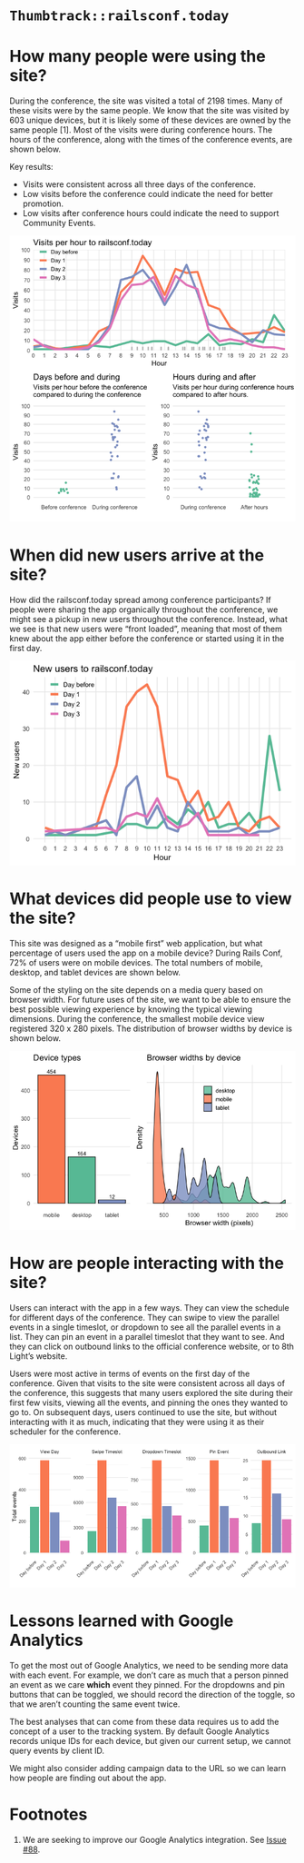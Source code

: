 `Thumbtrack::railsconf.today`
================

# How many people were using the site?

During the conference, the site was visited a total of 2198 times. Many
of these visits were by the same people. We know that the site was
visited by 603 unique devices, but it is likely some of these devices
are owned by the same people \[1\]. Most of the visits were during
conference hours. The hours of the conference, along with the times of
the conference events, are shown below.

Key results:

  - Visits were consistent across all three days of the conference.
  - Low visits before the conference could indicate the need for better
    promotion.
  - Low visits after conference hours could indicate the need to support
    Community Events.

![](report_files/figure-gfm/sessions-1.png)<!-- -->

# When did new users arrive at the site?

How did the railsconf.today spread among conference participants? If
people were sharing the app organically throughout the conference, we
might see a pickup in new users throughout the conference. Instead, what
we see is that new users were “front loaded”, meaning that most of them
knew about the app either before the conference or started using it in
the first day.

![](report_files/figure-gfm/new-users-1.png)<!-- -->

# What devices did people use to view the site?

This site was designed as a “mobile first” web application, but what
percentage of users used the app on a mobile device? During Rails Conf,
72% of users were on mobile devices. The total numbers of mobile,
desktop, and tablet devices are shown below.

Some of the styling on the site depends on a media query based on
browser width. For future uses of the site, we want to be able to ensure
the best possible viewing experience by knowing the typical viewing
dimensions. During the conference, the smallest mobile device view
registered 320 x 280 pixels. The distribution of browser widths by
device is shown below.

![](report_files/figure-gfm/devices-1.png)<!-- -->

# How are people interacting with the site?

Users can interact with the app in a few ways. They can view the
schedule for different days of the conference. They can swipe to view
the parallel events in a single timeslot, or dropdown to see all the
parallel events in a list. They can pin an event in a parallel timeslot
that they want to see. And they can click on outbound links to the
official conference website, or to 8th Light’s website.

Users were most active in terms of events on the first day of the
conference. Given that visits to the site were consistent across all
days of the conference, this suggests that many users explored the site
during their first few visits, viewing all the events, and pinning the
ones they wanted to go to. On subsequent days, users continued to use
the site, but without interacting with it as much, indicating that they
were using it as their scheduler for the conference.

![](report_files/figure-gfm/events-1.png)<!-- -->

# Lessons learned with Google Analytics

To get the most out of Google Analytics, we need to be sending more data
with each event. For example, we don’t care as much that a person pinned
an event as we care **which** event they pinned. For the dropdowns and
pin buttons that can be toggled, we should record the direction of the
toggle, so that we aren’t counting the same event twice.

The best analyses that can come from these data requires us to add the
concept of a user to the tracking system. By default Google Analytics
records unique IDs for each device, but given our current setup, we
cannot query events by client ID.

We might also consider adding campaign data to the URL so we can learn
how people are finding out about the app.

# Footnotes

1.  We are seeking to improve our Google Analytics integration. See
    [Issue \#88](https://github.com/8thlight/thumbtrack/issues/88).
